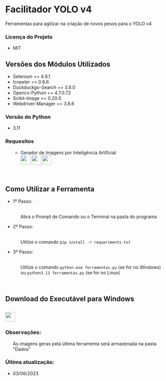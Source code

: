 <div>
  <h1>Facilitador YOLO v4</h1>
  <p>Ferramentas para agilizar na criação de novos pesos para o YOLO v4</p>
</div>
<div>
  <h3>Licença do Projeto</h3>
  <ul>
    <li>MIT</li>
  </ul>
</div>
<div>
  <h2>Versões dos Módulos Utilizados</h2>
  <ul>
    <li>Selenium == 4.9.1</li>
    <li>Icrawler == 0.6.6</li>
    <li>Duckduckgo-Search == 3.8.0</li>
    <li>Opencv-Python == 4.7.0.72</li>
    <li>Scikit-Image == 0.20.0</li>
    <li>Webdriver-Manager == 3.8.6</li>
  </ul>
</div>
<div>
  <h3>Versão do Python</h3>
  <ul>
    <li>3.11</li>
  </ul>
  <h3>Requesitos</h3>
  <ul>
    <ul>
      <li>Gerador de Imagens por Inteligência Artificial</li>
      <img height='30px' src='https://img.shields.io/badge/Google_chrome-4285F4?style=for-the-badge&logo=Google-chrome&logoColor=white'>
      <img height='30px' src='https://img.shields.io/badge/Microsoft_Edge-0078D7?style=for-the-badge&logo=Microsoft-edge&logoColor=white'>
      <img height='30px' src='https://img.shields.io/badge/Firefox_Browser-FF7139?style=for-the-badge&logo=Firefox-Browser&logoColor=white'>
    </ul>
    </ul>
  </ul>
</div>
<br>
<div>
  <h2>Como Utilizar a Ferramenta</h2>
  <ul>
    <li>1º Passo:</li>
    <br>
    <ul>
      <p>Abra o Prompt de Comando ou o Terminal na pasta do programa</p>
    </ul>
    <li>2º Passo:</li>
    <br>
    <ul>
      <p>Utilize o comando <code>pip install -r requeriments.txt</code></p>
    </ul>
    <li>3º Passo:</li>
    <br>
    <ul>
      <p>Utilize o comando <code>python.exe ferramentas.py</code> (se for no Windows) ou <code>python3.11 ferramentas.py</code> (se for no Linux)</p>
    </ul>
  </ul>
</div>

<br>
<div>
  <h2>Download do Executável para Windows<h2>
  <a href='https://www.mediafire.com/file/dlz5o24ymjsicyp/FacilitadorYOLOv4.exe/file'><img height='30px' src='https://img.shields.io/badge/-Download%20Windows-blue?style=for-the-badge'></a>
</div>
<div>
  <h3>Observações:</h3>
  <ul>
    <p>As imagens geras pela última ferramenta será armazenada na pasta "Dados"</p>
  </ul>
</div>
<div>
  <h3>Última atualização:</h3>
  <ul>
    <li>03/06/2023</li>
  </ul>
</div>
